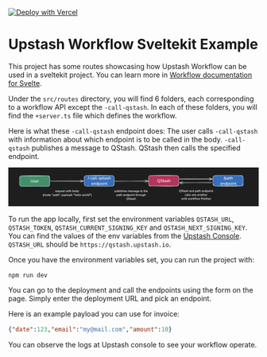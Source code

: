 [![Deploy with Vercel](https://vercel.com/button)](https://vercel.com/new/clone?repository-url=https%3A%2F%2Fgithub.com%2Fupstash%2Fqstash-js%2Ftree%2Fmain%2Fexamples%2Fworkflow%2Fsveltekit&env=QSTASH_TOKEN&envDescription=You%20can%20access%20this%20variable%20from%20Upstash%20Console%2C%20under%20QStash%20page.%20&project-name=qstash-workflow-sveltekit&repository-name=qstash-workflow-sveltekit&demo-title=Upstash%20QStash%20Workflow%20Example&demo-description=A%20Svelte%20application%20utilizing%20QStash%20Workflows)

# Upstash Workflow Sveltekit Example

This project has some routes showcasing how Upstash Workflow can be used in a sveltekit project. You can learn more in [Workflow documentation for Svelte](https://upstash.com/docs/qstash/workflow/quickstarts/svelte).

Under the `src/routes` directory, you will find 6 folders, each corresponding to a workflow API except the `-call-qstash`. In each of these folders, you will find the `+server.ts` file which defines the workflow.

Here is what these `-call-qstash` endpoint does: The user calls `-call-qstash` with information about which endpoint is to be called in the body. `-call-qstash` publishes a message to QStash. QStash then calls the specified endpoint.

![flow-diagram](../imgs/flow-diagram.png)

To run the app locally, first set the environment variables `QSTASH_URL`, `QSTASH_TOKEN`, `QSTASH_CURRENT_SIGNING_KEY` and `QSTASH_NEXT_SIGNING_KEY`. You can find the values of the env variables from the [Upstash Console](https://console.upstash.com/qstash). `QSTASH_URL` should be `https://qstash.upstash.io`. 

Once you have the environment variables set, you can run the project with:

```
npm run dev
```

You can go to the deployment and call the endpoints using the form on the page. Simply enter the deployment URL and pick an endpoint.

Here is an example payload you can use for invoice:

```json
{"date":123,"email":"my@mail.com","amount":10}
```

You can observe the logs at Upstash console to see your workflow operate.
